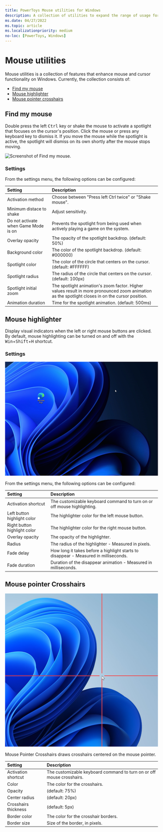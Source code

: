 ```yaml
---
title: PowerToys Mouse utilities for Windows
description: A collection of utilities to expand the range of usage for the mouse and cursor
ms.date: 04/27/2022
ms.topic: article
ms.localizationpriority: medium
no-loc: [PowerToys, Windows]
---
```


# Mouse utilities

Mouse utilities is a collection of features that enhance mouse and cursor functionality on Windows. Currently, the collection consists of:

- [Find my mouse](#find-my-mouse)
- [Mouse highlighter](#mouse-highlighter)
- [Mouse pointer crosshairs](#mouse-pointer-crosshairs)

## Find my mouse

Double press the left <kbd>Ctrl</kbd> key or shake the mouse to activate a spotlight that focuses on the cursor's position. Click the mouse or press any keyboard key to dismiss it. If you move the mouse while the spotlight is active, the spotlight will dismiss on its own shortly after the mouse stops moving.

![Screenshot of Find my mouse.](../images/pt-mouse-utilities-find-my-mouse.gif)

### Settings

From the settings menu, the following options can be configured:

| Setting | Description |
| :--- | :--- |
| Activation method | Choose between "Press left Ctrl twice" or "Shake mouse". |
| Minimum distace to shake | Adjust sensitivity. |
| Do not activate when Game Mode is on | Prevents the spotlight from being used when actively playing a game on the system. |
| Overlay opacity | The opacity of the spotlight backdrop. (default: 50%) |
| Background color | The color of the spotlight backdrop. (default: #000000) |
| Spotlight color | The color of the circle that centers on the cursor. (default: #FFFFFF) |
| Spotlight radius | The radius of the circle that centers on the cursor. (default: 100px) |
| Spotlight initial zoom | The spotlight animation's zoom factor. Higher values result in more pronounced zoom animation as the spotlight closes in on the cursor position. |
| Animation duration | Time for the spotlight animation. (default: 500ms) |


## Mouse highlighter

Display visual indicators when the left or right mouse buttons are clicked. By default, mouse highlighting can be turned on and off with the <kbd>Win</kbd>+<kbd>Shift</kbd>+<kbd>H</kbd> shortcut.

### Settings

![Screenshot of Mouse highlighter.](../images/pt-mouse-highlighter.gif)

From the settings menu, the following options can be configured:

| Setting | Description |
| :--- | :--- |
| Activation shortcut | The customizable keyboard command to turn on or off mouse highlighting. |
| Left button highlight color | The highlighter color for the left mouse button. |
| Right button highlight color | The highlighter color for the right mouse button. |
| Overlay opacity | The opacity of the highlighter. |
| Radius | The radius of the highlighter - Measured in pixels. |
| Fade delay | How long it takes before a highlight starts to disappear - Measured in milliseconds. |
| Fade duration | Duration of the disappear animation - Measured in milliseconds. |

## Mouse pointer Crosshairs

![Screenshot of Crosshairs.](../images/pt-mouseutilities-crosshairs.png)

Mouse Pointer Crosshairs draws crosshairs centered on the mouse pointer.

| Setting | Description |
| :--- | :--- |
| Activation shortcut | The customizable keyboard command to turn on or off mouse crosshairs. |
| Color | The color for the crosshairs. |
| Opacity | (default: 75%) |
| Center radius | (default: 20px) |
| Crosshairs thickness | (default: 5px) |
| Border color | The color for the crosshair borders. |
| Border size | Size of the border, in pixels. |
